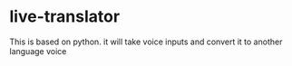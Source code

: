 # live-translator
This is based on python. it will take voice inputs and convert it to another language voice
